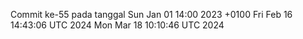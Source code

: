 Commit ke-55 pada tanggal Sun Jan 01 14:00 2023 +0100
Fri Feb 16 14:43:06 UTC 2024
Mon Mar 18 10:10:46 UTC 2024
